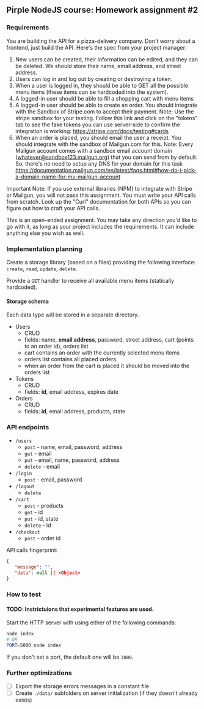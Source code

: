 ## Pirple NodeJS course: Homework assignment #2

### Requirements
You are building the API for a pizza-delivery company. Don't worry about a frontend, just build the API. Here's the spec from your project manager: 

1. New users can be created, their information can be edited, and they can be deleted. We should store their name, email address, and street address.
2. Users can log in and log out by creating or destroying a token.
3. When a user is logged in, they should be able to GET all the possible menu items (these items can be hardcoded into the system). 
4. A logged-in user should be able to fill a shopping cart with menu items
5. A logged-in user should be able to create an order. You should integrate with the Sandbox of Stripe.com to accept their payment. Note: Use the stripe sandbox for your testing. Follow this link and click on the "tokens" tab to see the fake tokens you can use server-side to confirm the integration is working: https://stripe.com/docs/testing#cards
6. When an order is placed, you should email the user a receipt. You should integrate with the sandbox of Mailgun.com for this. Note: Every Mailgun account comes with a sandbox email account domain (whatever@sandbox123.mailgun.org) that you can send from by default. So, there's no need to setup any DNS for your domain for this task https://documentation.mailgun.com/en/latest/faqs.html#how-do-i-pick-a-domain-name-for-my-mailgun-account

Important Note: If you use external libraries (NPM) to integrate with Stripe or Mailgun, you will not pass this assignment. You must write your API calls from scratch. Look up the "Curl" documentation for both APIs so you can figure out how to craft your API calls. 

This is an open-ended assignment. You may take any direction you'd like to go with it, as long as your project includes the requirements. It can include anything else you wish as well. 

### Implementation planning

Create a storage library (based on a files) providing the following interface: `create`, `read`, `update`, `delete`.  

Provide a `GET` handler to receive all available menu items (statically hardcoded).

#### Storage schema
   Each data type will be stored in a separate directory.

   - Users
     - CRUD
     - fields: name, **email address**, password, street address, cart (points to an order id), orders list
     - cart contains an order with the currently selected menu items
     - orders list contains all placed orders
     - when an order from the cart is placed it should be moved into the orders list
   - Tokens
     - CRUD
     - fields: **id**, email address, expires date
   - Orders
     - CRUD
     - fields: **id**, email address, products, state

### API endpoints
   - `/users`
     - `post` - name, email, password, address
     - `get` - email
     - `put` - email, name, password, address
     - `delete` - email
   - `/login`
     - `post` - email, password
   - `/logout`
     - `delete`
   - `/cart`
     - `post` - products
     - `get` - id
     - `put` - id, state
     - `delete` - id
   - `/checkout`
     - `post` - order id

API calls fingerprint:
```json
{
   "message": "",
   "data": null || <Object>
}
```

### How to test
#### TODO: Instrictuions that experimental features are used.

Start the HTTP server with using either of the following commands:
```sh
node index
# OR
PORT=5000 node index
```

If you don't set a port, the default one will be `3000`.

### Further optimizations
 - [ ] Export the storage errors messages in a constant file
 - [ ] Create `./data/` subfolders on server initialization (if they doesn't already exists)
